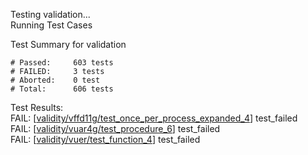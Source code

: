 
Testing validation...</br>
Running Test Cases

Test Summary for validation

    # Passed:     603 tests
    # FAILED:     3 tests
    # Aborted:    0 test
    # Total:      606 tests

Test Results:</br>
FAIL:  \[[validity/vffd11g/test\_once\_per\_process\_expanded\_4](validity/vffd11g/test\_once\_per\_process\_expanded\_4)\] test\_failed</br>
FAIL:  \[[validity/vuar4g/test\_procedure\_6](validity/vuar4g/test\_procedure\_6)\] test\_failed</br>
FAIL:  \[[validity/vuer/test\_function\_4](validity/vuer/test\_function\_4)\] test\_failed
